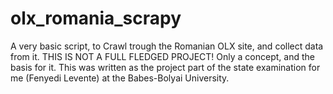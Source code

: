 # olx_romania_scrapy

A very basic script, to Crawl trough the Romanian OLX site, and collect data from it.
THIS IS NOT A FULL FLEDGED PROJECT! Only a concept, and the basis for it.
This was written as the project part of the state examination for me (Fenyedi Levente) at the Babes-Bolyai University.